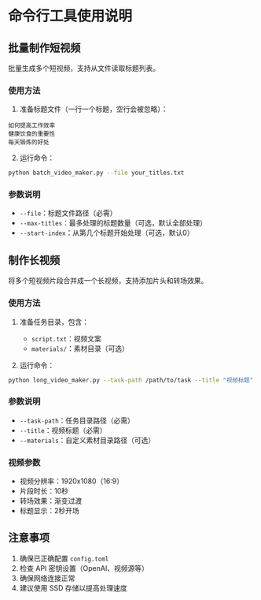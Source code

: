 # 命令行工具使用说明

## 批量制作短视频

批量生成多个短视频，支持从文件读取标题列表。

### 使用方法

1. 准备标题文件（一行一个标题，空行会被忽略）：

```text
如何提高工作效率
健康饮食的重要性
每天锻炼的好处
```

2. 运行命令：

```bash
python batch_video_maker.py --file your_titles.txt
```

### 参数说明

- `--file`：标题文件路径（必需）
- `--max-titles`：最多处理的标题数量（可选，默认全部处理）
- `--start-index`：从第几个标题开始处理（可选，默认0）

## 制作长视频

将多个短视频片段合并成一个长视频，支持添加片头和转场效果。

### 使用方法

1. 准备任务目录，包含：
   - `script.txt`：视频文案
   - `materials/`：素材目录（可选）

2. 运行命令：

```bash
python long_video_maker.py --task-path /path/to/task --title "视频标题"
```

### 参数说明

- `--task-path`：任务目录路径（必需）
- `--title`：视频标题（必需）
- `--materials`：自定义素材目录路径（可选）

### 视频参数

- 视频分辨率：1920x1080（16:9）
- 片段时长：10秒
- 转场效果：渐变过渡
- 标题显示：2秒开场

## 注意事项

1. 确保已正确配置 `config.toml`
2. 检查 API 密钥设置（OpenAI、视频源等）
3. 确保网络连接正常
4. 建议使用 SSD 存储以提高处理速度

